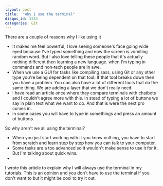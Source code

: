 ```yaml
---
layout: post
title:  "Why I use the terminal"
disqus_id: 1234
categories: Git
---
```


There are a couple of reasons why I like using it
- It makes me feel powerful, I love seeing someone's face going wide eyed because I've typed something and now the screen is vomiting random word. But I also love telling these people that it's actually nothing different then learning a new language. when I'm typing in commands and non-tech people are in awe.
- When we use a GUI for tasks like compiling sass, using Git or any other type you're being dependent on that tool. If that tool breaks down then you have a problem. You can also have a lot of different tools that do the same thing. We are adding a layer that we don't really need.
- I have read an article once where they compare terminals with chatbots and I couldn't agree more with this. In stead of typing a lot of buttons we say in plain text what we want to do. And that is were the next pro comes in.
- In some cases you will have to type in somethings and press an amount of buttons.

So why aren't we all using the terminal?
- When you just start working with it you know nothing, you have to start from scratch and learn step by step how you can talk to your computer.
- Some tasks are a too advanced so it wouldn't make sense to use it for it. But I'm talking about quick wins.
-

I wrote this article to explain why I will always use the terminal in my tutorials. This is an opinion and you don't have to use the terminal if you don't want to but it might be cool to try it out.
